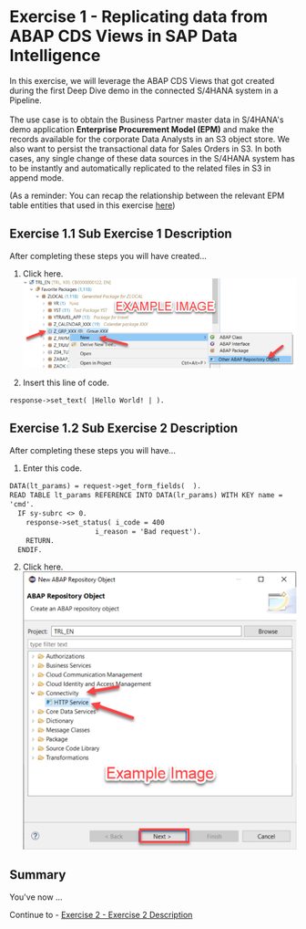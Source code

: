 # Exercise 1 - Replicating data from ABAP CDS Views in SAP Data Intelligence

In this exercise, we will leverage the ABAP CDS Views that got created during the first Deep Dive demo in the connected S/4HANA system in a Pipeline.<br><br>
The use case is to obtain the Business Partner master data in S/4HANA's demo application **Enterprise Procurement Model (EPM)** and make the records available for the corporate Data Analysts in an S3 object store. We also want to persist the transactional data for Sales Orders in S3. In both cases, any single change of these data sources in the S/4HANA system has to be instantly and automatically replicated to the related files in S3 in append mode.

(As a reminder: You can recap the relationship between the relevant EPM table entities that used in this exercise [here](../ex0#short-introduction-to-the-enterprise-procurement-model-epm-in-s4))<br>

## Exercise 1.1 Sub Exercise 1 Description

After completing these steps you will have created...

1. Click here.
<br>![](/exercises/ex1/images/01_01_0010.png)

2.	Insert this line of code.
```abap
response->set_text( |Hello World! | ). 
```



## Exercise 1.2 Sub Exercise 2 Description

After completing these steps you will have...

1.	Enter this code.
```abap
DATA(lt_params) = request->get_form_fields(  ).
READ TABLE lt_params REFERENCE INTO DATA(lr_params) WITH KEY name = 'cmd'.
  IF sy-subrc <> 0.
    response->set_status( i_code = 400
                     i_reason = 'Bad request').
    RETURN.
  ENDIF.

```

2.	Click here.
<br>![](/exercises/ex1/images/01_02_0010.png)


## Summary

You've now ...

Continue to - [Exercise 2 - Exercise 2 Description](../ex2/README.md)

